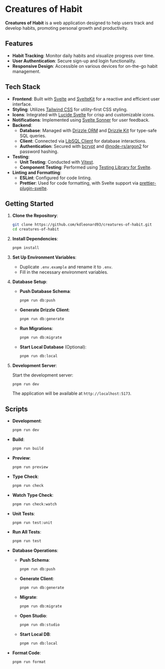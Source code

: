 # Creatures of Habit

**Creatures of Habit** is a web application designed to help users track and develop habits, promoting personal growth and productivity.

## Features

- **Habit Tracking**: Monitor daily habits and visualize progress over time.
- **User Authentication**: Secure sign-up and login functionality.
- **Responsive Design**: Accessible on various devices for on-the-go habit management.

## Tech Stack

- **Frontend**: Built with [Svelte](https://svelte.dev/) and [SvelteKit](https://kit.svelte.dev/) for a reactive and efficient user interface.
- **Styling**: Utilizes [Tailwind CSS](https://tailwindcss.com/) for utility-first CSS styling.
- **Icons**: Integrated with [Lucide Svelte](https://lucide.dev/) for crisp and customizable icons.
- **Notifications**: Implemented using [Svelte Sonner](https://github.com/robbrazier/svelte-sonner) for user feedback.
- **Backend**:
  - **Database**: Managed with [Drizzle ORM](https://orm.drizzle.team/) and [Drizzle Kit](https://github.com/drizzle-team/drizzle-kit) for type-safe SQL queries.
  - **Client**: Connected via [LibSQL Client](https://github.com/libsql/libsql-client) for database interactions.
  - **Authentication**: Secured with [bcrypt](https://www.npmjs.com/package/bcrypt) and [@node-rs/argon2](https://github.com/napi-rs/node-rs/tree/main/packages/argon2) for password hashing.
- **Testing**:
  - **Unit Testing**: Conducted with [Vitest](https://vitest.dev/).
  - **Component Testing**: Performed using [Testing Library for Svelte](https://testing-library.com/docs/svelte-testing-library/intro/).
- **Linting and Formatting**:
  - **ESLint**: Configured for code linting.
  - **Prettier**: Used for code formatting, with Svelte support via [prettier-plugin-svelte](https://github.com/sveltejs/prettier-plugin-svelte).

## Getting Started

1. **Clone the Repository**:

   ```bash
   git clone https://github.com/kdleonard93/creatures-of-habit.git
   cd creatures-of-habit
   ```

2. **Install Dependencies**:

   ```bash
   pnpm install
   ```

3. **Set Up Environment Variables**:

   - Duplicate `.env.example` and rename it to `.env`.
   - Fill in the necessary environment variables.

4. **Database Setup**:

   - **Push Database Schema**:

     ```bash
     pnpm run db:push
     ```

   - **Generate Drizzle Client**:

     ```bash
     pnpm run db:generate
     ```

   - **Run Migrations**:

     ```bash
     pnpm run db:migrate
     ```

   - **Start Local Database** (Optional):

     ```bash
     pnpm run db:local
     ```

5. **Development Server**:

   Start the development server:

   ```bash
   pnpm run dev
   ```

   The application will be available at `http://localhost:5173`.

## Scripts

- **Development**:

  ```bash
  pnpm run dev
  ```

- **Build**:

  ```bash
  pnpm run build
  ```

- **Preview**:

  ```bash
  pnpm run preview
  ```

- **Type Check**:

  ```bash
  pnpm run check
  ```

- **Watch Type Check**:

  ```bash
  pnpm run check:watch
  ```

- **Unit Tests**:

  ```bash
  pnpm run test:unit
  ```

- **Run All Tests**:

  ```bash
  pnpm run test
  ```

- **Database Operations**:

  - **Push Schema**:

    ```bash
    pnpm run db:push
    ```

  - **Generate Client**:

    ```bash
    pnpm run db:generate
    ```

  - **Migrate**:

    ```bash
    pnpm run db:migrate
    ```

  - **Open Studio**:

    ```bash
    pnpm run db:studio
    ```

  - **Start Local DB**:

    ```bash
    pnpm run db:local
    ```

- **Format Code**:

  ```bash
  pnpm run format

